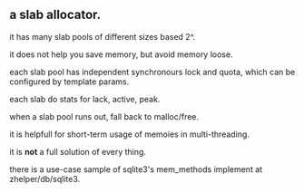 ## a slab allocator.
it has many slab pools of different sizes based 2^.

it does not help you save memory, but avoid memory loose.

each slab pool has independent synchronours lock and quota, which can be configured by template params.

each slab do stats for lack, active, peak.

when a slab pool runs out, fall back to malloc/free.

it is helpfull for short-term usage of memoies in multi-threading.

it is **not** a full solution of every thing.

there is a use-case sample of sqlite3's mem_methods implement at zhelper/db/sqlite3.

